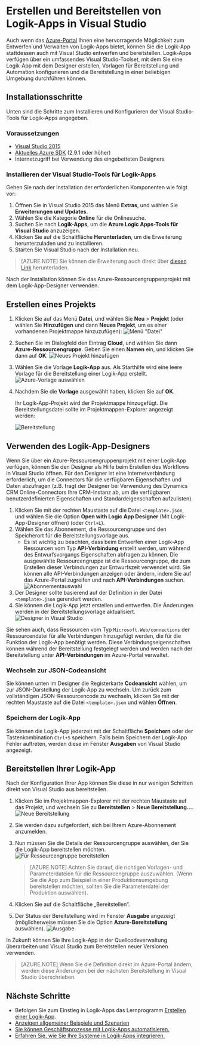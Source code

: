 <properties 
	pageTitle="Erstellen von Logik-Apps in Visual Studio | Microsoft Azure" 
	description="Es wird beschrieben, wie Sie in Visual Studio ein Projekt erstellen, um die Logik-App erstellen und bereitstellen zu können." 
	authors="jeffhollan" 
	manager="erikre" 
	editor="" 
	services="logic-apps" 
	documentationCenter=""/>

<tags
	ms.service="logic-apps"
	ms.workload="integration"
	ms.tgt_pltfrm="na"
	ms.devlang="na"
	ms.topic="article"
	ms.date="07/26/2016"
	ms.author="jehollan"/>
	
# Erstellen und Bereitstellen von Logik-Apps in Visual Studio

Auch wenn das [Azure-Portal](https://portal.azure.com/) Ihnen eine hervorragende Möglichkeit zum Entwerfen und Verwalten von Logik-Apps bietet, können Sie die Logik-App stattdessen auch mit Visual Studio entwerfen und bereitstellen. Logik-Apps verfügen über ein umfassendes Visual Studio-Toolset, mit dem Sie eine Logik-App mit dem Designer erstellen, Vorlagen für Bereitstellung und Automation konfigurieren und die Bereitstellung in einer beliebigen Umgebung durchführen können.

## Installationsschritte

Unten sind die Schritte zum Installieren und Konfigurieren der Visual Studio-Tools für Logik-Apps angegeben.

### Voraussetzungen

- [Visual Studio 2015](https://www.visualstudio.com/downloads/download-visual-studio-vs.aspx)
- [Aktuelles Azure SDK](https://azure.microsoft.com/downloads/) (2.9.1 oder höher)
- Internetzugriff bei Verwendung des eingebetteten Designers

### Installieren der Visual Studio-Tools für Logik-Apps

Gehen Sie nach der Installation der erforderlichen Komponenten wie folgt vor:

1. Öffnen Sie in Visual Studio 2015 das Menü **Extras**, und wählen Sie **Erweiterungen und Updates**.
1. Wählen Sie die Kategorie **Online** für die Onlinesuche.
1. Suchen Sie nach **Logik-Apps**, um die **Azure Logic Apps-Tools für Visual Studio** anzuzeigen.
1. Klicken Sie auf die Schaltfläche **Herunterladen**, um die Erweiterung herunterzuladen und zu installieren.
1. Starten Sie Visual Studio nach der Installation neu.

> [AZURE.NOTE] Sie können die Erweiterung auch direkt über [diesen Link](https://visualstudiogallery.msdn.microsoft.com/e25ad307-46cf-412e-8ba5-5b555d53d2d9) herunterladen.

Nach der Installation können Sie das Azure-Ressourcengruppenprojekt mit dem Logik-App-Designer verwenden.

## Erstellen eines Projekts

1. Klicken Sie auf das Menü **Datei**, und wählen Sie **Neu** > **Projekt** (oder wählen Sie **Hinzufügen** und dann **Neues Projekt**, um es einer vorhandenen Projektmappe hinzuzufügen): ![Menü "Datei"](./media/app-service-logic-deploy-from-vs/filemenu.png)

1. Suchen Sie im Dialogfeld den Eintrag **Cloud**, und wählen Sie dann **Azure-Ressourcengruppe**. Geben Sie einen **Namen** ein, und klicken Sie dann auf **OK**. ![Neues Projekt hinzufügen](./media/app-service-logic-deploy-from-vs/addnewproject.png)

1. Wählen Sie die Vorlage **Logik-App** aus. Als Starthilfe wird eine leere Vorlage für die Bereitstellung einer Logik-App erstellt. ![Azure-Vorlage auswählen](./media/app-service-logic-deploy-from-vs/selectazuretemplate.png)

1. Nachdem Sie die **Vorlage** ausgewählt haben, klicken Sie auf **OK**.

	Ihr Logik-App-Projekt wird der Projektmappe hinzugefügt. Die Bereitstellungsdatei sollte im Projektmappen-Explorer angezeigt werden:

	![Bereitstellung](./media/app-service-logic-deploy-from-vs/deployment.png)

## Verwenden des Logik-App-Designers

Wenn Sie über ein Azure-Ressourcengruppenprojekt mit einer Logik-App verfügen, können Sie den Designer als Hilfe beim Erstellen des Workflows in Visual Studio öffnen. Für den Designer ist eine Internetverbindung erforderlich, um die Connectors für die verfügbaren Eigenschaften und Daten abzufragen (z.B. fragt der Designer bei Verwendung des Dynamics CRM Online-Connectors Ihre CRM-Instanz ab, um die verfügbaren benutzerdefinierten Eigenschaften und Standardeigenschaften aufzulisten).

1. Klicken Sie mit der rechten Maustaste auf die Datei `<template>.json`, und wählen Sie die Option **Open with Logic App Designer** (Mit Logik-App-Designer öffnen) (oder `Ctrl+L`).
1. Wählen Sie das Abonnement, die Ressourcengruppe und den Speicherort für die Bereitstellungsvorlage aus.
	- Es ist wichtig zu beachten, dass beim Entwerfen einer Logik-App Ressourcen vom Typ **API-Verbindung** erstellt werden, um während des Entwurfsvorgangs Eigenschaften abfragen zu können. Die ausgewählte Ressourcengruppe ist die Ressourcengruppe, die zum Erstellen dieser Verbindungen zur Entwurfszeit verwendet wird. Sie können alle API-Verbindungen anzeigen oder ändern, indem Sie auf das Azure-Portal zugreifen und nach **API-Verbindungen** suchen. ![Abonnementauswahl](./media/app-service-logic-deploy-from-vs/designer_picker.png)
1. Der Designer sollte basierend auf der Definition in der Datei `<template>.json` gerendert werden.
1. Sie können die Logik-App jetzt erstellen und entwerfen. Die Änderungen werden in der Bereitstellungsvorlage aktualisiert. ![Designer in Visual Studio](./media/app-service-logic-deploy-from-vs/designer_in_vs.png)

Sie sehen auch, dass Ressourcen vom Typ `Microsoft.Web/connections` der Ressourcendatei für alle Verbindungen hinzugefügt werden, die für die Funktion der Logik-App benötigt werden. Diese Verbindungseigenschaften können während der Bereitstellung festgelegt werden und werden nach der Bereitstellung unter **API-Verbindungen** im Azure-Portal verwaltet.

### Wechseln zur JSON-Codeansicht

Sie können unten im Designer die Registerkarte **Codeansicht** wählen, um zur JSON-Darstellung der Logik-App zu wechseln. Um zurück zum vollständigen JSON-Ressourcencode zu wechseln, klicken Sie mit der rechten Maustaste auf die Datei `<template>.json` und wählen **Öffnen**.

### Speichern der Logik-App

Sie können die Logik-App jederzeit mit der Schaltfläche **Speichern** oder der Tastenkombination `Ctrl+S` speichern. Falls beim Speichern der Logik-App Fehler auftreten, werden diese im Fenster **Ausgaben** von Visual Studio angezeigt.

## Bereitstellen Ihrer Logik-App

Nach der Konfiguration Ihrer App können Sie diese in nur wenigen Schritten direkt von Visual Studio aus bereitstellen.

1. Klicken Sie im Projektmappen-Explorer mit der rechten Maustaste auf das Projekt, und wechseln Sie zu **Bereitstellen** > **Neue Bereitstellung...**. ![Neue Bereitstellung](./media/app-service-logic-deploy-from-vs/newdeployment.png)

2. Sie werden dazu aufgefordert, sich bei Ihrem Azure-Abonnement anzumelden.

3. Nun müssen Sie die Details der Ressourcengruppe auswählen, der Sie die Logik-App bereitstellen möchten. ![Für Ressourcengruppe bereitstellen](./media/app-service-logic-deploy-from-vs/deploytoresourcegroup.png)

     > [AZURE.NOTE]    Achten Sie darauf, die richtigen Vorlagen- und Parameterdateien für die Ressourcengruppe auszuwählen. (Wenn Sie die App zum Beispiel in einer Produktionsumgebung bereitstellen möchten, sollten Sie die Parameterdatei der Produktion auswählen).
4. Klicken Sie auf die Schaltfläche „Bereitstellen“.
 
    
6. Der Status der Bereitstellung wird im Fenster **Ausgabe** angezeigt (möglicherweise müssen Sie die Option **Azure-Bereitstellung** auswählen). ![Ausgabe](./media/app-service-logic-deploy-from-vs/output.png)

In Zukunft können Sie Ihre Logik-App in der Quellcodeverwaltung überarbeiten und Visual Studio zum Bereitstellen neuer Versionen verwenden.

> [AZURE.NOTE] Wenn Sie die Definition direkt im Azure-Portal ändern, werden diese Änderungen bei der nächsten Bereitstellung in Visual Studio überschrieben.

## Nächste Schritte

- Befolgen Sie zum Einstieg in Logik-Apps das Lernprogramm [Erstellen einer Logik-App](app-service-logic-create-a-logic-app.md).
- [Anzeigen allgemeiner Beispiele und Szenarien](app-service-logic-examples-and-scenarios.md)
- [Sie können Geschäftsprozesse mit Logik-Apps automatisieren.](http://channel9.msdn.com/Events/Build/2016/T694)
- [Erfahren Sie, wie Sie Ihre Systeme in Logik-Apps integrieren.](http://channel9.msdn.com/Events/Build/2016/P462)

<!---HONumber=AcomDC_0803_2016-->